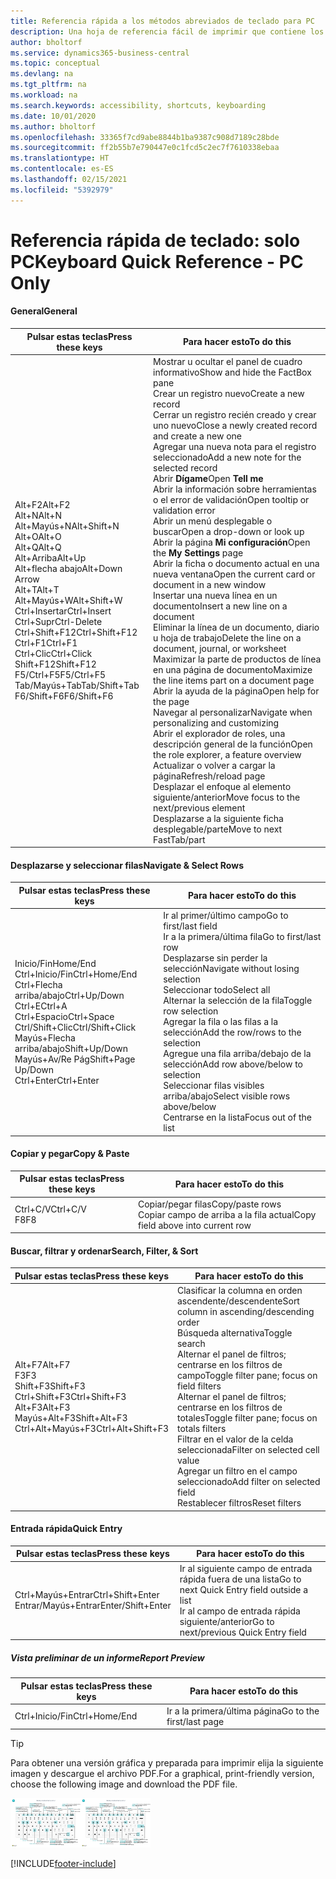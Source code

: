```yaml
---
title: Referencia rápida a los métodos abreviados de teclado para PC
description: Una hoja de referencia fácil de imprimir que contiene los métodos abreviados de teclado más populares para usuarios de PC.
author: bholtorf
ms.service: dynamics365-business-central
ms.topic: conceptual
ms.devlang: na
ms.tgt_pltfrm: na
ms.workload: na
ms.search.keywords: accessibility, shortcuts, keyboarding
ms.date: 10/01/2020
ms.author: bholtorf
ms.openlocfilehash: 33365f7cd9abe8844b1ba9387c908d7189c28bde
ms.sourcegitcommit: ff2b55b7e790447e0c1fcd5c2ec7f7610338ebaa
ms.translationtype: HT
ms.contentlocale: es-ES
ms.lasthandoff: 02/15/2021
ms.locfileid: "5392979"
---
```

# <a name="keyboard-quick-reference---pc-only"></a><span data-ttu-id="a348c-103">Referencia rápida de teclado: solo PC</span><span class="sxs-lookup"><span data-stu-id="a348c-103">Keyboard Quick Reference - PC Only</span></span>

#### <a name="general"></a><span data-ttu-id="a348c-104">General</span><span class="sxs-lookup"><span data-stu-id="a348c-104">General</span></span>

|<span data-ttu-id="a348c-105">Pulsar estas teclas</span><span class="sxs-lookup"><span data-stu-id="a348c-105">Press these keys</span></span>|<span data-ttu-id="a348c-106">Para hacer esto</span><span class="sxs-lookup"><span data-stu-id="a348c-106">To do this</span></span>|  
|-|-|
|<span data-ttu-id="a348c-107">Alt+F2</span><span class="sxs-lookup"><span data-stu-id="a348c-107">Alt+F2</span></span><br /><span data-ttu-id="a348c-108">Alt+N</span><span class="sxs-lookup"><span data-stu-id="a348c-108">Alt+N</span></span><br /><span data-ttu-id="a348c-109">Alt+Mayús+N</span><span class="sxs-lookup"><span data-stu-id="a348c-109">Alt+Shift+N</span></span><br /><span data-ttu-id="a348c-110">Alt+O</span><span class="sxs-lookup"><span data-stu-id="a348c-110">Alt+O</span></span><br /><span data-ttu-id="a348c-111">Alt+Q</span><span class="sxs-lookup"><span data-stu-id="a348c-111">Alt+Q</span></span><br /><span data-ttu-id="a348c-112">Alt+Arriba</span><span class="sxs-lookup"><span data-stu-id="a348c-112">Alt+Up</span></span><br /><span data-ttu-id="a348c-113">Alt+flecha abajo</span><span class="sxs-lookup"><span data-stu-id="a348c-113">Alt+Down Arrow</span></span><br /><span data-ttu-id="a348c-114">Alt+T</span><span class="sxs-lookup"><span data-stu-id="a348c-114">Alt+T</span></span><br /><span data-ttu-id="a348c-115">Alt+Mayús+W</span><span class="sxs-lookup"><span data-stu-id="a348c-115">Alt+Shift+W</span></span><br /><span data-ttu-id="a348c-116">Ctrl+Insertar</span><span class="sxs-lookup"><span data-stu-id="a348c-116">Ctrl+Insert</span></span><br /><span data-ttu-id="a348c-117">Ctrl+Supr</span><span class="sxs-lookup"><span data-stu-id="a348c-117">Ctrl-Delete</span></span><br /><span data-ttu-id="a348c-118">Ctrl+Shift+F12</span><span class="sxs-lookup"><span data-stu-id="a348c-118">Ctrl+Shift+F12</span></span><br /><span data-ttu-id="a348c-119">Ctrl+F1</span><span class="sxs-lookup"><span data-stu-id="a348c-119">Ctrl+F1</span></span><br /><span data-ttu-id="a348c-120">Ctrl+Clic</span><span class="sxs-lookup"><span data-stu-id="a348c-120">Ctrl+Click</span></span><br /><span data-ttu-id="a348c-121">Shift+F12</span><span class="sxs-lookup"><span data-stu-id="a348c-121">Shift+F12</span></span><br /><span data-ttu-id="a348c-122">F5/Ctrl+F5</span><span class="sxs-lookup"><span data-stu-id="a348c-122">F5/Ctrl+F5</span></span><br /><span data-ttu-id="a348c-123">Tab/Mayús+Tab</span><span class="sxs-lookup"><span data-stu-id="a348c-123">Tab/Shift+Tab</span></span><br /><span data-ttu-id="a348c-124">F6/Shift+F6</span><span class="sxs-lookup"><span data-stu-id="a348c-124">F6/Shift+F6</span></span><br />|<span data-ttu-id="a348c-125">Mostrar u ocultar el panel de cuadro informativo</span><span class="sxs-lookup"><span data-stu-id="a348c-125">Show and hide the FactBox pane</span></span><br /><span data-ttu-id="a348c-126">Crear un registro nuevo</span><span class="sxs-lookup"><span data-stu-id="a348c-126">Create a new record</span></span><br /><span data-ttu-id="a348c-127">Cerrar un registro recién creado y crear uno nuevo</span><span class="sxs-lookup"><span data-stu-id="a348c-127">Close a newly created record and create a new one</span></span><br /><span data-ttu-id="a348c-128">Agregar una nueva nota para el registro seleccionado</span><span class="sxs-lookup"><span data-stu-id="a348c-128">Add a new note for the selected record</span></span><br /><span data-ttu-id="a348c-129">Abrir **Dígame**</span><span class="sxs-lookup"><span data-stu-id="a348c-129">Open **Tell me**</span></span><br /><span data-ttu-id="a348c-130">Abrir la información sobre herramientas o el error de validación</span><span class="sxs-lookup"><span data-stu-id="a348c-130">Open tooltip or validation error</span></span><br /><span data-ttu-id="a348c-131">Abrir un menú desplegable o buscar</span><span class="sxs-lookup"><span data-stu-id="a348c-131">Open a drop-down or look up</span></span><br /><span data-ttu-id="a348c-132">Abrir la página **Mi configuración**</span><span class="sxs-lookup"><span data-stu-id="a348c-132">Open the **My Settings** page</span></span><br /><span data-ttu-id="a348c-133">Abrir la ficha o documento actual en una nueva ventana</span><span class="sxs-lookup"><span data-stu-id="a348c-133">Open the current card or document in a new window</span></span><br /><span data-ttu-id="a348c-134">Insertar una nueva línea en un documento</span><span class="sxs-lookup"><span data-stu-id="a348c-134">Insert a new line on a document</span></span><br /><span data-ttu-id="a348c-135">Eliminar la línea de un documento, diario u hoja de trabajo</span><span class="sxs-lookup"><span data-stu-id="a348c-135">Delete the line on a document, journal, or worksheet</span></span><br /><span data-ttu-id="a348c-136">Maximizar la parte de productos de línea en una página de documento</span><span class="sxs-lookup"><span data-stu-id="a348c-136">Maximize the line items part on a document page</span></span><br /><span data-ttu-id="a348c-137">Abrir la ayuda de la página</span><span class="sxs-lookup"><span data-stu-id="a348c-137">Open help for the page</span></span><br /><span data-ttu-id="a348c-138">Navegar al personalizar</span><span class="sxs-lookup"><span data-stu-id="a348c-138">Navigate when personalizing and customizing</span></span><br /><span data-ttu-id="a348c-139">Abrir el explorador de roles, una descripción general de la función</span><span class="sxs-lookup"><span data-stu-id="a348c-139">Open the role explorer, a feature overview</span></span><br /><span data-ttu-id="a348c-140">Actualizar o volver a cargar la página</span><span class="sxs-lookup"><span data-stu-id="a348c-140">Refresh/reload page</span></span><br /><span data-ttu-id="a348c-141">Desplazar el enfoque al elemento siguiente/anterior</span><span class="sxs-lookup"><span data-stu-id="a348c-141">Move focus to the next/previous element</span></span><br /><span data-ttu-id="a348c-142">Desplazarse a la siguiente ficha desplegable/parte</span><span class="sxs-lookup"><span data-stu-id="a348c-142">Move to next FastTab/part</span></span>|

#### <a name="navigate--select-rows"></a><span data-ttu-id="a348c-143">Desplazarse y seleccionar filas</span><span class="sxs-lookup"><span data-stu-id="a348c-143">Navigate & Select Rows</span></span>

|<span data-ttu-id="a348c-144">Pulsar estas teclas</span><span class="sxs-lookup"><span data-stu-id="a348c-144">Press these keys</span></span>|<span data-ttu-id="a348c-145">Para hacer esto</span><span class="sxs-lookup"><span data-stu-id="a348c-145">To do this</span></span>|
|-|-|
|<span data-ttu-id="a348c-146">Inicio/Fin</span><span class="sxs-lookup"><span data-stu-id="a348c-146">Home/End</span></span><br /><span data-ttu-id="a348c-147">Ctrl+Inicio/Fin</span><span class="sxs-lookup"><span data-stu-id="a348c-147">Ctrl+Home/End</span></span> <br /><span data-ttu-id="a348c-148">Ctrl+Flecha arriba/abajo</span><span class="sxs-lookup"><span data-stu-id="a348c-148">Ctrl+Up/Down</span></span><br /><span data-ttu-id="a348c-149">Ctrl+E</span><span class="sxs-lookup"><span data-stu-id="a348c-149">Ctrl+A</span></span> <br /><span data-ttu-id="a348c-150">Ctrl+Espacio</span><span class="sxs-lookup"><span data-stu-id="a348c-150">Ctrl+Space</span></span><br /><span data-ttu-id="a348c-151">Ctrl/Shift+Clic</span><span class="sxs-lookup"><span data-stu-id="a348c-151">Ctrl/Shift+Click</span></span><br /><span data-ttu-id="a348c-152">Mayús+Flecha arriba/abajo</span><span class="sxs-lookup"><span data-stu-id="a348c-152">Shift+Up/Down</span></span><br /><span data-ttu-id="a348c-153">Mayús+Av/Re Pág</span><span class="sxs-lookup"><span data-stu-id="a348c-153">Shift+Page Up/Down</span></span><br /><span data-ttu-id="a348c-154">Ctrl+Enter</span><span class="sxs-lookup"><span data-stu-id="a348c-154">Ctrl+Enter</span></span>|<span data-ttu-id="a348c-155">Ir al primer/último campo</span><span class="sxs-lookup"><span data-stu-id="a348c-155">Go to first/last field</span></span><br /><span data-ttu-id="a348c-156">Ir a la primera/última fila</span><span class="sxs-lookup"><span data-stu-id="a348c-156">Go to first/last row</span></span><br /><span data-ttu-id="a348c-157">Desplazarse sin perder la selección</span><span class="sxs-lookup"><span data-stu-id="a348c-157">Navigate without losing selection</span></span><br /><span data-ttu-id="a348c-158">Seleccionar todo</span><span class="sxs-lookup"><span data-stu-id="a348c-158">Select all</span></span><br /><span data-ttu-id="a348c-159">Alternar la selección de la fila</span><span class="sxs-lookup"><span data-stu-id="a348c-159">Toggle row selection</span></span><br /> <span data-ttu-id="a348c-160">Agregar la fila o las filas a la selección</span><span class="sxs-lookup"><span data-stu-id="a348c-160">Add the row/rows to the selection</span></span><br /><span data-ttu-id="a348c-161">Agregue una fila arriba/debajo de la selección</span><span class="sxs-lookup"><span data-stu-id="a348c-161">Add row above/below to selection</span></span><br /><span data-ttu-id="a348c-162">Seleccionar filas visibles arriba/abajo</span><span class="sxs-lookup"><span data-stu-id="a348c-162">Select visible rows above/below</span></span> <br /><span data-ttu-id="a348c-163">Centrarse en la lista</span><span class="sxs-lookup"><span data-stu-id="a348c-163">Focus out of the list</span></span>|

#### <a name="copy--paste"></a><span data-ttu-id="a348c-164">Copiar y pegar</span><span class="sxs-lookup"><span data-stu-id="a348c-164">Copy & Paste</span></span>

|<span data-ttu-id="a348c-165">Pulsar estas teclas</span><span class="sxs-lookup"><span data-stu-id="a348c-165">Press these keys</span></span>|<span data-ttu-id="a348c-166">Para hacer esto</span><span class="sxs-lookup"><span data-stu-id="a348c-166">To do this</span></span>|
|-|-|
|<span data-ttu-id="a348c-167">Ctrl+C/V</span><span class="sxs-lookup"><span data-stu-id="a348c-167">Ctrl+C/V</span></span><br /><span data-ttu-id="a348c-168">F8</span><span class="sxs-lookup"><span data-stu-id="a348c-168">F8</span></span>|<span data-ttu-id="a348c-169">Copiar/pegar filas</span><span class="sxs-lookup"><span data-stu-id="a348c-169">Copy/paste rows</span></span><br /><span data-ttu-id="a348c-170">Copiar campo de arriba a la fila actual</span><span class="sxs-lookup"><span data-stu-id="a348c-170">Copy field above into current row</span></span>|

#### <a name="search-filter--sort"></a><span data-ttu-id="a348c-171">Buscar, filtrar y ordenar</span><span class="sxs-lookup"><span data-stu-id="a348c-171">Search, Filter, & Sort</span></span>

|<span data-ttu-id="a348c-172">Pulsar estas teclas</span><span class="sxs-lookup"><span data-stu-id="a348c-172">Press these keys</span></span>|<span data-ttu-id="a348c-173">Para hacer esto</span><span class="sxs-lookup"><span data-stu-id="a348c-173">To do this</span></span>|
|-|-|
|<span data-ttu-id="a348c-174">Alt+F7</span><span class="sxs-lookup"><span data-stu-id="a348c-174">Alt+F7</span></span><br /><span data-ttu-id="a348c-175">F3</span><span class="sxs-lookup"><span data-stu-id="a348c-175">F3</span></span><br /><span data-ttu-id="a348c-176">Shift+F3</span><span class="sxs-lookup"><span data-stu-id="a348c-176">Shift+F3</span></span><br /><span data-ttu-id="a348c-177">Ctrl+Shift+F3</span><span class="sxs-lookup"><span data-stu-id="a348c-177">Ctrl+Shift+F3</span></span><br /><span data-ttu-id="a348c-178">Alt+F3</span><span class="sxs-lookup"><span data-stu-id="a348c-178">Alt+F3</span></span><br /><span data-ttu-id="a348c-179">Mayús+Alt+F3</span><span class="sxs-lookup"><span data-stu-id="a348c-179">Shift+Alt+F3</span></span><br /><span data-ttu-id="a348c-180">Ctrl+Alt+Mayús+F3</span><span class="sxs-lookup"><span data-stu-id="a348c-180">Ctrl+Alt+Shift+F3</span></span>|<span data-ttu-id="a348c-181">Clasificar la columna en orden ascendente/descendente</span><span class="sxs-lookup"><span data-stu-id="a348c-181">Sort column in ascending/descending order</span></span><br /><span data-ttu-id="a348c-182">Búsqueda alternativa</span><span class="sxs-lookup"><span data-stu-id="a348c-182">Toggle search</span></span><br /><span data-ttu-id="a348c-183">Alternar el panel de filtros; centrarse en los filtros de campo</span><span class="sxs-lookup"><span data-stu-id="a348c-183">Toggle filter pane; focus on field filters</span></span><br /><span data-ttu-id="a348c-184">Alternar el panel de filtros; centrarse en los filtros de totales</span><span class="sxs-lookup"><span data-stu-id="a348c-184">Toggle filter pane; focus on totals filters</span></span><br /><span data-ttu-id="a348c-185">Filtrar en el valor de la celda seleccionada</span><span class="sxs-lookup"><span data-stu-id="a348c-185">Filter on selected cell value</span></span><br /><span data-ttu-id="a348c-186">Agregar un filtro en el campo seleccionado</span><span class="sxs-lookup"><span data-stu-id="a348c-186">Add filter on selected field</span></span><br /><span data-ttu-id="a348c-187">Restablecer filtros</span><span class="sxs-lookup"><span data-stu-id="a348c-187">Reset filters</span></span>|

#### <a name="quick-entry"></a><span data-ttu-id="a348c-188">Entrada rápida</span><span class="sxs-lookup"><span data-stu-id="a348c-188">Quick Entry</span></span>

|<span data-ttu-id="a348c-189">Pulsar estas teclas</span><span class="sxs-lookup"><span data-stu-id="a348c-189">Press these keys</span></span>|<span data-ttu-id="a348c-190">Para hacer esto</span><span class="sxs-lookup"><span data-stu-id="a348c-190">To do this</span></span>|
|-|-|
|<span data-ttu-id="a348c-191">Ctrl+Mayús+Entrar</span><span class="sxs-lookup"><span data-stu-id="a348c-191">Ctrl+Shift+Enter</span></span><br /><span data-ttu-id="a348c-192">Entrar/Mayús+Entrar</span><span class="sxs-lookup"><span data-stu-id="a348c-192">Enter/Shift+Enter</span></span>|<span data-ttu-id="a348c-193">Ir al siguiente campo de entrada rápida fuera de una lista</span><span class="sxs-lookup"><span data-stu-id="a348c-193">Go to next Quick Entry field outside a list</span></span><br /><span data-ttu-id="a348c-194">Ir al campo de entrada rápida siguiente/anterior</span><span class="sxs-lookup"><span data-stu-id="a348c-194">Go to next/previous Quick Entry field</span></span>|

##### <a name="report-preview"></a><span data-ttu-id="a348c-195">Vista preliminar de un informe</span><span class="sxs-lookup"><span data-stu-id="a348c-195">Report Preview</span></span>

|<span data-ttu-id="a348c-196">Pulsar estas teclas</span><span class="sxs-lookup"><span data-stu-id="a348c-196">Press these keys</span></span>|<span data-ttu-id="a348c-197">Para hacer esto</span><span class="sxs-lookup"><span data-stu-id="a348c-197">To do this</span></span>|
|-|-|
|<span data-ttu-id="a348c-198">Ctrl+Inicio/Fin</span><span class="sxs-lookup"><span data-stu-id="a348c-198">Ctrl+Home/End</span></span>|<span data-ttu-id="a348c-199">Ir a la primera/última página</span><span class="sxs-lookup"><span data-stu-id="a348c-199">Go to the first/last page</span></span>|

> [!TIP]
> <span data-ttu-id="a348c-200">Para obtener una versión gráfica y preparada para imprimir elija la siguiente imagen y descargue el archivo PDF.</span><span class="sxs-lookup"><span data-stu-id="a348c-200">For a graphical, print-friendly version, choose the following image and download the PDF file.</span></span>
>
> <span data-ttu-id="a348c-201">[![Icono que abre un PDF](media/keyboard_shortcut_inline.png)](media/keyboard_shortcuts.pdf)</span><span class="sxs-lookup"><span data-stu-id="a348c-201">[![Icon that opens a PDF](media/keyboard_shortcut_inline.png)](media/keyboard_shortcuts.pdf)</span></span>


[!INCLUDE[footer-include](includes/footer-banner.md)]
